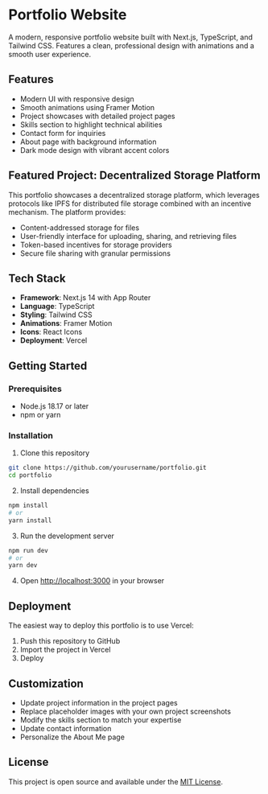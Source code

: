 # Portfolio Website

A modern, responsive portfolio website built with Next.js, TypeScript, and Tailwind CSS. Features a clean, professional design with animations and a smooth user experience.

## Features

- Modern UI with responsive design
- Smooth animations using Framer Motion
- Project showcases with detailed project pages
- Skills section to highlight technical abilities
- Contact form for inquiries
- About page with background information
- Dark mode design with vibrant accent colors

## Featured Project: Decentralized Storage Platform

This portfolio showcases a decentralized storage platform, which leverages protocols like IPFS for distributed file storage combined with an incentive mechanism. The platform provides:

- Content-addressed storage for files
- User-friendly interface for uploading, sharing, and retrieving files
- Token-based incentives for storage providers
- Secure file sharing with granular permissions

## Tech Stack

- **Framework**: Next.js 14 with App Router
- **Language**: TypeScript
- **Styling**: Tailwind CSS
- **Animations**: Framer Motion
- **Icons**: React Icons
- **Deployment**: Vercel

## Getting Started

### Prerequisites

- Node.js 18.17 or later
- npm or yarn

### Installation

1. Clone this repository
```bash
git clone https://github.com/yourusername/portfolio.git
cd portfolio
```

2. Install dependencies
```bash
npm install
# or
yarn install
```

3. Run the development server
```bash
npm run dev
# or
yarn dev
```

4. Open [http://localhost:3000](http://localhost:3000) in your browser

## Deployment

The easiest way to deploy this portfolio is to use Vercel:

1. Push this repository to GitHub
2. Import the project in Vercel
3. Deploy

## Customization

- Update project information in the project pages
- Replace placeholder images with your own project screenshots
- Modify the skills section to match your expertise
- Update contact information
- Personalize the About Me page

## License

This project is open source and available under the [MIT License](LICENSE).

